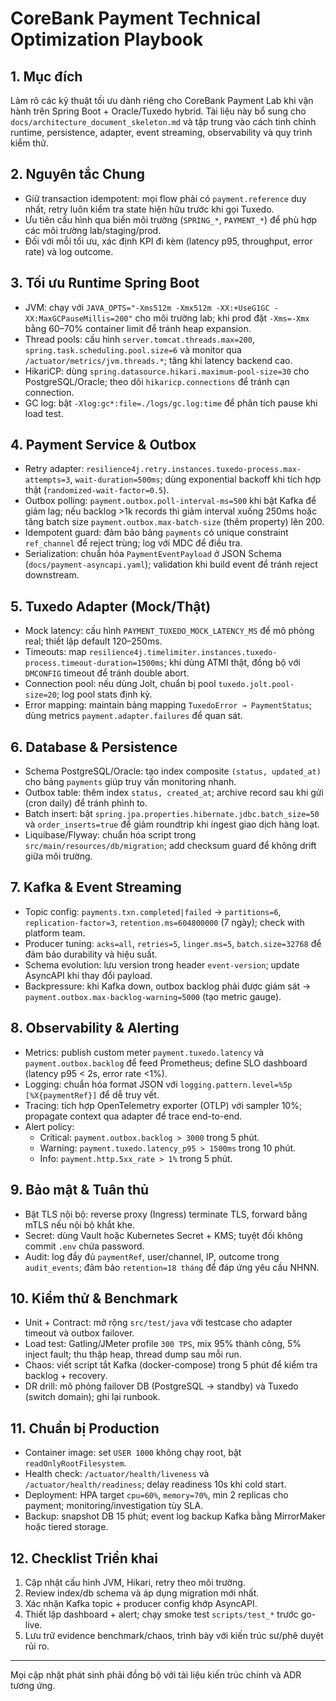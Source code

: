 # CoreBank Payment Technical Optimization Playbook

## 1. Mục đích
Làm rõ các kỹ thuật tối ưu dành riêng cho CoreBank Payment Lab khi vận hành trên Spring Boot + Oracle/Tuxedo hybrid. Tài liệu này bổ sung cho `docs/architecture_document_skeleton.md` và tập trung vào cách tinh chỉnh runtime, persistence, adapter, event streaming, observability và quy trình kiểm thử.

## 2. Nguyên tắc Chung
- Giữ transaction idempotent: mọi flow phải có `payment.reference` duy nhất, retry luôn kiểm tra state hiện hữu trước khi gọi Tuxedo.
- Ưu tiên cấu hình qua biến môi trường (`SPRING_*`, `PAYMENT_*`) để phù hợp các môi trường lab/staging/prod.
- Đối với mỗi tối ưu, xác định KPI đi kèm (latency p95, throughput, error rate) và log outcome.

## 3. Tối ưu Runtime Spring Boot
- JVM: chạy với `JAVA_OPTS="-Xms512m -Xmx512m -XX:+UseG1GC -XX:MaxGCPauseMillis=200"` cho môi trường lab; khi prod đặt `-Xms=-Xmx` bằng 60–70% container limit để tránh heap expansion.
- Thread pools: cấu hình `server.tomcat.threads.max=200`, `spring.task.scheduling.pool.size=6` và monitor qua `/actuator/metrics/jvm.threads.*`; tăng khi latency backend cao.
- HikariCP: dùng `spring.datasource.hikari.maximum-pool-size=30` cho PostgreSQL/Oracle; theo dõi `hikaricp.connections` để tránh cạn connection.
- GC log: bật `-Xlog:gc*:file=./logs/gc.log:time` để phân tích pause khi load test.

## 4. Payment Service & Outbox
- Retry adapter: `resilience4j.retry.instances.tuxedo-process.max-attempts=3`, `wait-duration=500ms`; dùng exponential backoff khi tích hợp thật (`randomized-wait-factor=0.5`).
- Outbox polling: `payment.outbox.poll-interval-ms=500` khi bật Kafka để giảm lag; nếu backlog >1k records thì giảm interval xuống 250ms hoặc tăng batch size `payment.outbox.max-batch-size` (thêm property) lên 200.
- Idempotent guard: đảm bảo bảng `payments` có unique constraint `ref_channel` để reject trùng; log với MDC để điều tra.
- Serialization: chuẩn hóa `PaymentEventPayload` ở JSON Schema (`docs/payment-asyncapi.yaml`); validation khi build event để tránh reject downstream.

## 5. Tuxedo Adapter (Mock/Thật)
- Mock latency: cấu hình `PAYMENT_TUXEDO_MOCK_LATENCY_MS` để mô phỏng real; thiết lập default 120–250ms.
- Timeouts: map `resilience4j.timelimiter.instances.tuxedo-process.timeout-duration=1500ms`; khi dùng ATMI thật, đồng bộ với `DMCONFIG` timeout để tránh double abort.
- Connection pool: nếu dùng Jolt, chuẩn bị pool `tuxedo.jolt.pool-size=20`; log pool stats định kỳ.
- Error mapping: maintain bảng mapping `TuxedoError → PaymentStatus`; dùng metrics `payment.adapter.failures` để quan sát.

## 6. Database & Persistence
- Schema PostgreSQL/Oracle: tạo index composite `(status, updated_at)` cho bảng `payments` giúp truy vấn monitoring nhanh.
- Outbox table: thêm index `status, created_at`; archive record sau khi gửi (cron daily) để tránh phình to.
- Batch insert: bật `spring.jpa.properties.hibernate.jdbc.batch_size=50` và `order_inserts=true` để giảm roundtrip khi ingest giao dịch hàng loạt.
- Liquibase/Flyway: chuẩn hóa script trong `src/main/resources/db/migration`; add checksum guard để không drift giữa môi trường.

## 7. Kafka & Event Streaming
- Topic config: `payments.txn.completed|failed` → `partitions=6`, `replication-factor=3`, `retention.ms=604800000` (7 ngày); check with platform team.
- Producer tuning: `acks=all`, `retries=5`, `linger.ms=5`, `batch.size=32768` để đảm bảo durability và hiệu suất.
- Schema evolution: lưu version trong header `event-version`; update AsyncAPI khi thay đổi payload.
- Backpressure: khi Kafka down, outbox backlog phải được giám sát -> `payment.outbox.max-backlog-warning=5000` (tạo metric gauge).

## 8. Observability & Alerting
- Metrics: publish custom meter `payment.tuxedo.latency` và `payment.outbox.backlog` để feed Prometheus; define SLO dashboard (latency p95 < 2s, error rate <1%).
- Logging: chuẩn hóa format JSON với `logging.pattern.level=%5p [%X{paymentRef}]` để dễ truy vết.
- Tracing: tích hợp OpenTelemetry exporter (OTLP) với sampler 10%; propagate context qua adapter để trace end-to-end.
- Alert policy: 
  - Critical: `payment.outbox.backlog > 3000` trong 5 phút.
  - Warning: `payment.tuxedo.latency_p95 > 1500ms` trong 10 phút.
  - Info: `payment.http.5xx_rate > 1%` trong 5 phút.

## 9. Bảo mật & Tuân thủ
- Bật TLS nội bộ: reverse proxy (Ingress) terminate TLS, forward bằng mTLS nếu nội bộ khắt khe.
- Secret: dùng Vault hoặc Kubernetes Secret + KMS; tuyệt đối không commit `.env` chứa password.
- Audit: log đầy đủ `paymentRef`, user/channel, IP, outcome trong `audit_events`; đảm bảo `retention=18 tháng` để đáp ứng yêu cầu NHNN.

## 10. Kiểm thử & Benchmark
- Unit + Contract: mở rộng `src/test/java` với testcase cho adapter timeout và outbox failover.
- Load test: Gatling/JMeter profile `300 TPS`, mix 95% thành công, 5% inject fault; thu thập heap, thread dump sau mỗi run.
- Chaos: viết script tắt Kafka (docker-compose) trong 5 phút để kiểm tra backlog + recovery.
- DR drill: mô phỏng failover DB (PostgreSQL → standby) và Tuxedo (switch domain); ghi lại runbook.

## 11. Chuẩn bị Production
- Container image: set `USER 1000` không chạy root, bật `readOnlyRootFilesystem`.
- Health check: `/actuator/health/liveness` và `/actuator/health/readiness`; delay readiness 10s khi cold start.
- Deployment: HPA target `cpu=60%`, `memory=70%`, min 2 replicas cho payment; monitoring/investigation tùy SLA.
- Backup: snapshot DB 15 phút; event log backup Kafka bằng MirrorMaker hoặc tiered storage.

## 12. Checklist Triển khai
1. Cập nhật cấu hình JVM, Hikari, retry theo môi trường.
2. Review index/db schema và áp dụng migration mới nhất.
3. Xác nhận Kafka topic + producer config khớp AsyncAPI.
4. Thiết lập dashboard + alert; chạy smoke test `scripts/test_*` trước go-live.
5. Lưu trữ evidence benchmark/chaos, trình bày với kiến trúc sư/phê duyệt rủi ro.

---
Mọi cập nhật phát sinh phải đồng bộ với tài liệu kiến trúc chính và ADR tương ứng.
